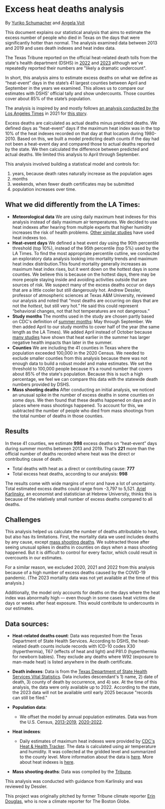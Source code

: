 # Excess heat deaths analysis

By [Yuriko Schumacher](https://www.texastribune.org/about/staff/yuriko-schumacher/) and [Angela Voit](https://github.com/angevoit)

This document explains our statistical analysis that aims to estimate the excess number of people who died in Texas on the days that were significantly hotter than normal. The analysis examined data between 2013 and 2019 and uses death indexes and heat index data.

The Texas Tribune reported on the official heat-related death tolls from the state's health department (DSHS) in [2022](https://www.texastribune.org/2023/01/26/texas-heat-deaths-migrants-climate-change/) and [2023](https://www.texastribune.org/2024/01/12/texas-heat-deaths-2023-record-climate-change/) although we've repeatedly reported their numbers are "likely a dramatic undercount".

In short, this analysis aims to estimate excess deaths on what we define as “heat-event” days in the state’s 41 largest counties between April and September in the years we examined. This allows us to compare our estimates with DSHS' official tally and show undercounts. Those counties cover about 85% of the state’s population.

The analysis is inspired by and mostly follows [an analysis conducted by the Los Angeles Times](https://github.com/datadesk/extreme-heat-excess-deaths-analysis) in 2021 for [this story](https://www.latimes.com/projects/california-extreme-heat-deaths-show-climate-change-risks/). 

Excess deaths are calculated as actual deaths minus predicted deaths. We defined days as “heat-event” days if the maximum heat index was in the top 10% of the heat indexes recorded on that day at that location during 1980-2010. Based on this, we built a model predicting death counts if the day had not been a heat-event day and compared those to actual deaths reported by the state. We then calculated the difference between predicted and actual deaths. We limited this analysis to April through September.

This analysis involved building a statistical model and controls for:
1. years, because death rates naturally increase as the population ages
2. months
3. weekends, when fewer death certificates may be submitted
4. population increases over time.

## What we did differently from the LA Times:
- **Meteorological data**
  We are using daily maximum heat indexes for this analysis instead of daily maximum air temperatures. We decided to use heat indexes after hearing from multiple experts that higher humidity increases the risk of health problems. [Other similar studies](https://jamanetwork.com/journals/jamanetworkopen/fullarticle/2792389) have used heat indexes too.
- **Heat-event days**
  We defined a heat event day using the 90th percentile threshold (top 10%), instead of the 95th percentile (top 5%) used by the LA Times. To find the most appropriate percentile cutline, we conducted an exploratory data analysis looking into mortality trends and maximum heat index distribution.This found mortality generally increases as maximum heat index rises, but it went down on the hottest days in some counties. We believe this is because on the hottest days, there may be more people staying inside and avoiding activities outside that are sources of risk. We suspect many of the excess deaths occur on days that are a little cooler but still dangerously hot. Andrew Dessler, professor of atmospheric sciences at Texas A&M University, reviewed our analysis and noted that “most deaths are occurring on days that are not the *hottest*, but still very hot.” He said this could represent “behavioral changes, not that hot temperatures are not dangerous.”
- **Study months**
  The months used in the study are chosen partly based on CDC's  definition of [summer months](https://ephtracking.cdc.gov/Applications/heatTracker/): May through September. We then added April to our study months to cover half of the year (the same length as the LA Times). We added April instead of October because [many studies](https://journals.ametsoc.org/configurable/content/journals$002fwcas$002f13$002f1$002fwcas-d-20-0083.1.xml?t:ac=journals%24002fwcas%24002f13%24002f1%24002fwcas-d-20-0083.1.xml) have shown that heat earlier in the summer has larger negative health impacts than later in the summer.
- **Counties**
  We are including the 41 counties in Texas where the population exceeded 100,000 in the 2020 Census. We needed to exclude smaller counties from this analysis because there was not enough data to build a robust model and make estimates. We set the threshold to 100,000 people because it’s a round number that covers about 85% of the state's population. Because this is such a high percentage, we feel we can compare this data with the  statewide death numbers provided by DSHS.
- **Mass shooting deaths**
  After conducting an initial analysis, we noticed an unusual spike in the number of excess deaths in some counties on some days. We then found that these deaths happened on days and in places where mass shootings happened. To account for this, we subtracted the number of people who died from mass shootings from the total number of deaths in those counties.

## Results
In these 41 counties, we estimate **998** excess deaths on “heat-event” days during summer months between 2013 and 2019. That’s **221** more than the official number of deaths recorded where heat was the direct or contributing cause of death. 

- Total deaths with heat as a direct or contributing cause: **777**
- Total excess heat deaths, according to our analysis: **998**

The results come with wide margins of error and have a lot of uncertainty. Total estimated excess deaths could range from -3,797 to 5,521. [Ariel Karlinsky](https://akarlinsky.github.io/), an economist and statistician at Hebrew University, thinks this is because of the relatively small number of excess deaths compared to all deaths.

## Challenges
This analysis helped us calculate the number of deaths attributable to heat, but also has its limitations. First, the mortality data we used includes deaths by any cause, except [mass shooting deaths](https://apps.texastribune.org/features/2019/texas-10-years-of-mass-shootings-timeline/). We subtracted those after seeing unusual spikes in deaths in counties on days when a mass shooting happened. But it is difficult to control for every factor, which could result in overcounts in our estimates.

For a similar reason, we excluded 2020, 2021 and 2022 from this analysis because of a high number of excess deaths caused by the COVID-19 pandemic. (The 2023 mortality data was not yet available at the time of this analysis.)

Additionally, the model only accounts for deaths on the days where the heat index was abnormally high — even though in some cases heat victims die days or weeks after heat exposure. This would contribute to undercounts in our estimates. 

## Data sources:
- **Heat-related deaths count**:
  Data was requested from the Texas Department of State Health Services. According to DSHS, the heat-related death counts include records with ICD-10 codes X30 (hyperthermia), T67 (effects of heat and light) and P81.0 (hyperthermia for newborn babies). They exclude any deaths where W92 (exposure to man-made heat) is listed anywhere in the death certificate.

- **Death indexes**:
  Data is from the [Texas Department of State Health Services Vital Statistics](https://www.dshs.texas.gov/vital-statistics/death-records/birth-death-indexes). Data includes descendant's 1) name, 2) date of death, 3) county of death by occurrence, and 4) sex. At the time of this analysis, the data were only available up to 2022. According to the state, the 2023 data will not be available until early 2025 because "records can still be filed."

- **Population data**:
  - We offset the model by annual population estimates. Data was from the U.S. Census, [2013-2019](https://www.census.gov/data/datasets/time-series/demo/popest/2010s-counties-total.html), [2020-2022](https://www.census.gov/data/tables/time-series/demo/popest/2020s-counties-total.html).

- **Heat indexes**: 
  - Daily estimates of maximum heat indexes were provided by [CDC's Heat & Health Tracker](https://ephtracking.cdc.gov/Applications/heatTracker/). The data is calculated using air temperature and humidity. It was collected at the gridded level and summarized to the county level. More information about the data is [here](https://ephtracking.cdc.gov/indicatorPages?selectedContentAreaAbbreviation=35&selectedIndicatorId=97). More about heat indexes is [here](https://www.weather.gov/ama/heatindex).

- **Mass shooting deaths**: 
  Data was compiled by the [Tribune](https://apps.texastribune.org/features/2019/texas-10-years-of-mass-shootings-timeline/).

This analysis was conducted with guidance from Karlinsky and was reviewed by Dessler.

This project was originally pitched by former Tribune climate reporter [Erin Douglas](https://www.bostonglobe.com/about/staff-list/staff/erin-douglas/), who is now a climate reporter for The Boston Globe.